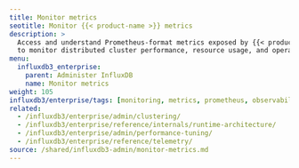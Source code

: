 ```yaml
---
title: Monitor metrics
seotitle: Monitor {{< product-name >}} metrics
description: >
  Access and understand Prometheus-format metrics exposed by {{< product-name >}}
  to monitor distributed cluster performance, resource usage, and operational health.
menu:
  influxdb3_enterprise:
    parent: Administer InfluxDB
    name: Monitor metrics
weight: 105
influxdb3/enterprise/tags: [monitoring, metrics, prometheus, observability, operations, clustering]
related:
  - /influxdb3/enterprise/admin/clustering/
  - /influxdb3/enterprise/reference/internals/runtime-architecture/
  - /influxdb3/enterprise/admin/performance-tuning/
  - /influxdb3/enterprise/reference/telemetry/
source: /shared/influxdb3-admin/monitor-metrics.md
---
```


<!--
The content of this file is located at
//SOURCE - content/shared/influxdb3-admin/monitor-metrics.md
-->